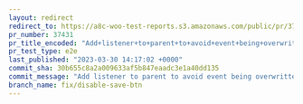 ```yaml
---
layout: redirect
redirect_to: https://a8c-woo-test-reports.s3.amazonaws.com/public/pr/37431/e2e/index.html
pr_number: 37431
pr_title_encoded: "Add+listener+to+parent+to+avoid+event+being+overwritten+when+DOM+is+replaced"
pr_test_type: e2e
last_published: "2023-03-30 14:17:02 +0000"
commit_sha: 30b655c8a2a009633af5b847eaadc3e1a40dd135
commit_message: "Add listener to parent to avoid event being overwritten when DOM is r…"
branch_name: fix/disable-save-btn
---
```

